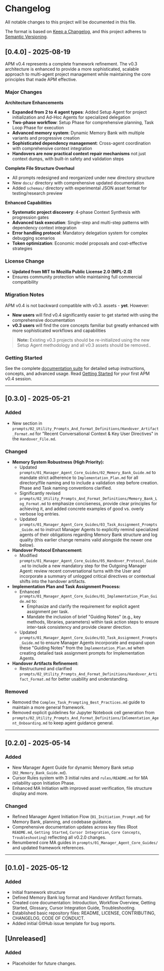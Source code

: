 # Changelog
All notable changes to this project will be documented in this file.

The format is based on [Keep a Changelog](https://keepachangelog.com/en/1.0.0/),
and this project adheres to [Semantic Versioning](https://semver.org/spec/v2.0.0.html).

## [0.4.0] - 2025-08-19

APM v0.4 represents a complete framework refinement. The v0.3 architecture is enhanced to provide a more sophisticated, scalable approach to multi-agent project management while maintaining the core principles that made APM effective.

### Major Changes

**Architecture Enhancements**
- **Expanded from 2 to 4 agent types**: Added Setup Agent for project initialization and Ad-Hoc Agents for specialized delegation
- **Two-phase workflow**: Setup Phase for comprehensive planning, Task Loop Phase for execution
- **Advanced memory system**: Dynamic Memory Bank with multiple variants and progressive creation
- **Sophisticated dependency management**: Cross-agent coordination with comprehensive context integration
- **Handovers are now practical context repair mechanisms** not just context dumps, with built-in safety and validation steps

**Complete File Structure Overhaul**
- All prompts redesigned and reorganized under new directory structure
- New `docs/` directory with comprehensive updated documentation
- Added `schemas/` directory with experimental JSON asset format for testing/research preview

**Enhanced Capabilities**
- **Systematic project discovery**: 4-phase Context Synthesis with progression gates
- **Advanced task execution**: Single-step and multi-step patterns with dependency context integration
- **Error handling protocol**: Mandatory delegation system for complex debugging scenarios
- **Token optimization**: Economic model proposals and cost-effective strategies

### License Change
- **Updated from MIT to Mozilla Public License 2.0 (MPL-2.0)**
- Ensures community protection while maintaining full commercial compatibility

### Migration Notes
APM v0.4 is not backward compatible with v0.3. assets - **yet**. However:
- **New users** will find v0.4 significantly easier to get started with using the comprehensive documentation
- **v0.3 users** will find the core concepts familiar but greatly enhanced with more sophisticated workflows and capabilities

> **Note:** Existing v0.3 projects should be re-initialized using the new Setup Agent methodology and all v0.3 assets should be removed..

### **Getting Started**
See the complete [documentation suite](docs/) for detailed setup instructions, concepts, and advanced usage. Read [Getting Started](docs/Getting_Started.md) for your first APM v0.4 session.

---

## [0.3.0] - 2025-05-21

### Added
- New section in `prompts/02_Utility_Prompts_And_Format_Definitions/Handover_Artifact_Format.md` for "Recent Conversational Context & Key User Directives" in the `Handover_File.md`.

### Changed
- **Memory System Robustness (High Priority):**
  - Updated `prompts/01_Manager_Agent_Core_Guides/02_Memory_Bank_Guide.md` to mandate strict adherence to `Implementation_Plan.md` for all directory/file naming and to include a validation step before creation. Phase and Task naming conventions clarified.
  - Significantly revised `prompts/02_Utility_Prompts_And_Format_Definitions/Memory_Bank_Log_Format.md` to emphasize conciseness, provide clear principles for achieving it, and added concrete examples of good vs. overly verbose log entries.
  - Updated `prompts/01_Manager_Agent_Core_Guides/03_Task_Assignment_Prompts_Guide.md` to instruct Manager Agents to explicitly remind specialized agents of their obligations regarding Memory Bank structure and log quality (this earlier change remains valid alongside the newer one below).
- **Handover Protocol Enhancement:**
  - Modified `prompts/01_Manager_Agent_Core_Guides/05_Handover_Protocol_Guide.md` to include a new mandatory step for the Outgoing Manager Agent: review recent conversational turns with the User and incorporate a summary of unlogged critical directives or contextual shifts into the handover artifacts.
- **Implementation Plan and Task Assignment Process:**
  - Enhanced `prompts/01_Manager_Agent_Core_Guides/01_Implementation_Plan_Guide.md` to:
    - Emphasize and clarify the requirement for explicit agent assignment per task.
    - Mandate the inclusion of brief "Guiding Notes" (e.g., key methods, libraries, parameters) within task action steps to ensure inter-task consistency and provide clearer direction.
  - Updated `prompts/01_Manager_Agent_Core_Guides/03_Task_Assignment_Prompts_Guide.md` to ensure Manager Agents incorporate and expand upon these "Guiding Notes" from the `Implementation_Plan.md` when creating detailed task assignment prompts for Implementation Agents.
- **Handover Artifacts Refinement:**
  - Restructured and clarified `prompts/02_Utility_Prompts_And_Format_Definitions/Handover_Artifact_Format.md` for better usability and understanding.

### Removed
- Removed the `Complex_Task_Prompting_Best_Practices.md` guide to maintain a more general framework.
- Removed explicit guidelines for Jupyter Notebook cell generation from `prompts/02_Utility_Prompts_And_Format_Definitions/Imlementation_Agent_Onboarding.md` to keep agent guidance general.

---

## [0.2.0] - 2025-05-14
### Added
- New Manager Agent Guide for dynamic Memory Bank setup (`02_Memory_Bank_Guide.md`).
- Cursor Rules system with 3 initial rules and `rules/README.md` for MA reliability upon Initiation Phase.
- Enhanced MA Initiation with improved asset verification, file structure display and more.

### Changed
- Refined Manager Agent Initiation Flow (`01_Initiation_Prompt.md`) for Memory Bank, planning, and codebase guidance.
- Comprehensive documentation updates across key files (Root `README.md`, `Getting Started`, `Cursor Integration`, `Core Concepts`, `Troubleshooting`) reflecting all v0.2.0 changes.
- Renumbered core MA guides in `prompts/01_Manager_Agent_Core_Guides/` and updated framework references.

---

## [0.1.0] - 2025-05-12
### Added
- Initial framework structure
- Defined Memory Bank log format and Handover Artifact formats.
- Created core documentation: Introduction, Workflow Overview, Getting Started, Glossary, Cursor Integration Guide, Troubleshooting.
- Established basic repository files: README, LICENSE, CONTRIBUTING, CHANGELOG, CODE OF CONDUCT.
- Added initial GitHub issue template for bug reports.


## [Unreleased]
### Added
- Placeholder for future changes.

